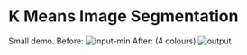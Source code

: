 # K Means Image Segmentation

Small demo.
Before:
![input-min](https://github.com/DanLaczkowski/KMeansImageSegmentation/assets/25106207/f3403cfb-4a8d-46aa-b997-ca6919b83319)
After: (4 colours)
![output](https://github.com/DanLaczkowski/KMeansImageSegmentation/assets/25106207/e97ff28e-d074-47af-898c-632f8887c255)

